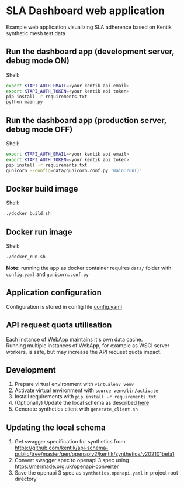 # SLA Dashboard web application
Example web application visualizing SLA adherence based on Kentik synthetic mesh test data

## Run the dashboard app (development server, debug mode ON)

Shell:
```bash
export KTAPI_AUTH_EMAIL=<your kentik api email>
export KTAPI_AUTH_TOKEN=<your kentik api token>
pip install -r requirements.txt
python main.py
```

## Run the dashboard app (production server, debug mode OFF)

Shell:
```bash
export KTAPI_AUTH_EMAIL=<your kentik api email>
export KTAPI_AUTH_TOKEN=<your kentik api token>
pip install -r requirements.txt
gunicorn --config=data/gunicorn.conf.py 'main:run()'
```

## Docker build image

Shell:
```bash
./docker_build.sh
```

## Docker run image
Shell:
```bash
./docker_run.sh
```
**Note:** running the app as docker container requires `data/` folder with `config.yaml` and `gunicorn.conf.py`

## Application configuration

Configuration is stored in config file [config.yaml](./data/config.yaml)

## API request quota utilisation

Each instance of WebApp maintains it's own data cache.  
Running multiple instances of WebApp, for example as WSGI server workers, is safe, but may increase the API request quota impact.

## Development

1. Prepare virtual environment with `virtualenv venv`
1. Activate virtual environment with `source venv/bin/activate`
1. Install requirements with `pip install -r requirements.txt`
1. (Optionally) Update the local schema as described [here](##Updating-the-local-schema)
1. Generate synthetics client with `generate_client.sh`

## Updating the local schema

1. Get swagger specification for synthetics from <https://github.com/kentik/api-schema-public/tree/master/gen/openapiv2/kentik/synthetics/v202101beta1>
1. Convert swagger spec to openapi 3 spec using <https://mermade.org.uk/openapi-converter>
1. Save the openapi 3 spec as `synthetics.openapi.yaml` in project root directory
